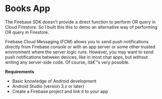 
# Books App  
The Firebase SDK doesn't provide a direct function to perform OR query in Cloud Firestore. So I built this this to demo an alternative way of performing OR query in Firestore.  
  
  
Firebase Cloud Messaging (FCM) allows you to send push notifications directly from Firebase console or with an app server or some other trusted environment where the server logic runs. However, you may want to send push notifications between devices, like in most chat apps, but without writing any server-side code. Of course, itâ€™s very possible. 
  
**Requirements**
- Basic knowledge of Android development
- Android Studio (version 3.x or later)  
- Create a Firebase  project and link it to your app